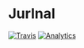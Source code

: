 # Jurlnal

[![Travis](https://img.shields.io/travis/brightdigit/jURLnal.svg?style=flat-square)](https://travis-ci.org/brightdigit/jURLnal)
[![Analytics](https://ga-beacon.appspot.com/UA-33667276-5/brightdigit/jURLnal?flat&useReferer)](https://github.com/igrigorik/ga-beacon)



